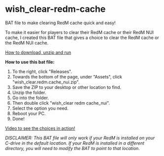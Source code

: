 # wish_clear-redm-cache
BAT file to make clearing RedM cache quick and easy!

To make it easier for players to clear their RedM cache or their RedM NUI cache, I created this BAT file that gives a choice to clear the RedM cache or the RedM NUI cache.

[How to download, unzip and run]((https://imgur.com/a/UMayfwE))

**How to use this bat file:**
1) To the right, click "Releases".
2) Towards the bottom of the page, under "Assets", click "wish_clear.redm.cache_nui.zip".
3) Save the ZIP to your desktop or other location to find.
4) Unzip the folder.
5) Go into the folder.
6) Then double click "wish_clear redm cache_nui".
7) Select the option you need.
8) Reboot your PC.
9) Done!

[Video to see the choices in action!](https://imgur.com/a/qL7LVOQ)


_DISCLAIMER:_ 
_This BAT file will only work if your RedM is installed on your C-drive in the default location._ 
_If your RedM is installed in a different directory, you will need to modify the BAT to point to that location._
